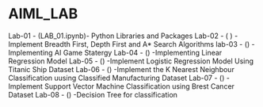 # AIML_LAB
Lab-01 - (LAB_01.ipynb)-  Python Libraries and Packages
Lab-02 - (           )               -Implement Breadth First, Depth First and A* Search Algorithms
lab-03 - ()    -Implementing AI Game Statergy
Lab-04 - ()            -Implementing Linear Regression Model
Lab-05 - ()          -Implement Logistic Regression Model Using Titanic Ship Dataset
Lab-06 - ()        -Implement the K Nearest Neighbour Classification uusing Classified Manufacturing Dataset
Lab-07 - ()      -Implement Support Vector Machine Classification using Brest Cancer Dataset
Lab-08 - ()    -Decision Tree for classification
